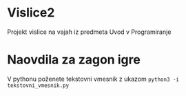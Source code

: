 # Vislice2
Projekt vislice na vajah iz predmeta Uvod v Programiranje

# Naovdila za zagon igre

V pythonu poženete tekstovni vmesnik z ukazom
`python3 -i tekstovni_vmesnik.py`

